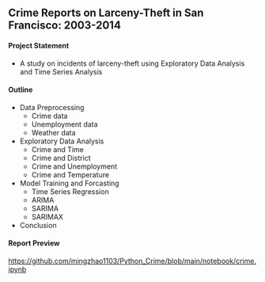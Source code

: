 ## Crime Reports on Larceny-Theft in San Francisco: 2003-2014

#### Project Statement 

- A study on incidents of larceny-theft using Exploratory Data Analysis and Time Series Analysis

#### Outline

- Data Preprocessing
  - Crime data
  - Unemployment data
  - Weather data
- Exploratory Data Analysis
  - Crime and Time
  - Crime and District
  - Crime and Unemployment
  - Crime and Temperature
- Model Training and Forcasting
  - Time Series Regression
  - ARIMA
  - SARIMA
  - SARIMAX
- Conclusion  

#### Report Preview

https://github.com/mingzhao1103/Python_Crime/blob/main/notebook/crime.ipynb

